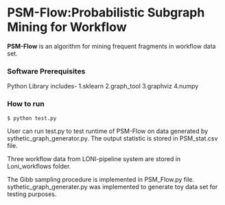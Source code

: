 # PSM-Flow:Probabilistic Subgraph Mining for Workflow
**PSM-Flow** is an algorithm for mining frequent fragments in workflow data set.
### Software Prerequisites
Python Library includes-
1.sklearn
2.graph_tool
3.graphviz
4.numpy

### How to run

```
$ python test.py 
```
User can run test.py to test runtime of PSM-Flow on data generated by sythetic_graph_generator.py. The output statistic is stored in PSM_stat.csv file.

Three workflow data from LONI-pipeline system are stored in Loni_workflows folder.

The Gibb sampling procedure is implemented in PSM_Flow.py file. 
sythetic_graph_generater.py was implemented to generate toy data set for testing purposes.


